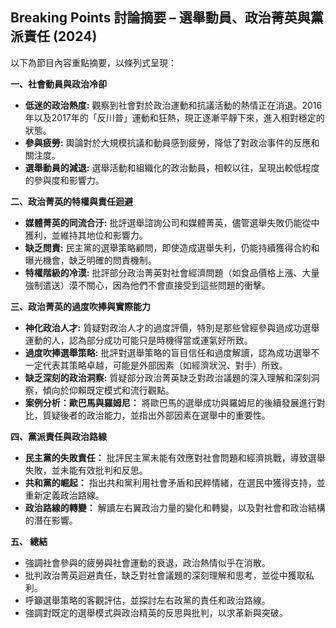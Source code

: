 ## Breaking Points 討論摘要 – 選舉動員、政治菁英與黨派責任 (2024)

以下為節目內容重點摘要，以條列式呈現：

**一、社會動員與政治冷卻**

*   **低迷的政治熱度:** 觀察到社會對於政治運動和抗議活動的熱情正在消退。2016年以及2017年的「反川普」運動和狂熱，現正逐漸平靜下來，進入相對穩定的狀態。
*   **參與疲勞:** 輿論對於大規模抗議和動員感到疲勞，降低了對政治事件的反應和關注度。
*   **選舉動員的減退:** 選舉活動和組織化的政治動員，相較以往，呈現出較低程度的參與度和影響力。

**二、政治菁英的特權與責任迴避**

*   **媒體菁英的同流合汙:** 批評選舉諮詢公司和媒體菁英，儘管選舉失敗仍能從中獲利，並維持其地位和影響力。
*   **缺乏問責:** 民主黨的選舉策略顧問，即使造成選舉失利，仍能持續獲得合約和曝光機會，缺乏明確的問責機制。
*   **特權階級的冷漠:** 批評部分政治菁英對社會經濟問題（如食品價格上漲、大量強制遣送）漠不關心，因為他們不會直接受到這些問題的衝擊。

**三、政治菁英的過度吹捧與實際能力**

*   **神化政治人才:** 質疑對政治人才的過度評價，特別是那些曾經參與過成功選舉運動的人，認為部分成功可能只是時機得當或運氣好所致。
*   **過度吹捧選舉策略:** 批評對選舉策略的盲目信任和過度解讀，認為成功選舉不一定代表其策略卓越，可能是外部因素（如經濟狀況、對手）所致。
*   **缺乏深刻的政治洞察:** 質疑部分政治菁英缺乏對政治議題的深入理解和深刻洞察，傾向於仰賴既定模式和流行觀點。
*   **案例分析：歐巴馬與羅姆尼：** 將歐巴馬的選舉成功與羅姆尼的後續發展進行對比，質疑後者的政治能力，並指出外部因素在選舉中的重要性。

**四、黨派責任與政治路線**

*   **民主黨的失敗責任：** 批評民主黨未能有效應對社會問題和經濟挑戰，導致選舉失敗，並未能有效批判和反思。
*   **共和黨的崛起：** 指出共和黨利用社會矛盾和民粹情緒，在選民中獲得支持，並重新定義政治路線。
*   **政治路線的轉變：** 解讀左右翼政治力量的變化和轉變，以及對社會和政治結構的潛在影響。

**五、 總結**

*   強調社會參與的疲勞與社會運動的衰退，政治熱情似乎在消散。
*   批判政治菁英迴避責任，缺乏對社會議題的深刻理解和思考，並從中獲取私利。
*   呼籲選舉策略的客觀評估，並探討左右政黨的責任和政治路線。
*   強調對既定的選舉模式與政治精英的反思與批判，以求革新與突破。